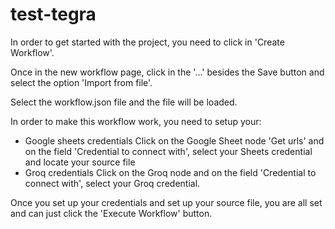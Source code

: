 # test-tegra

In order to get started with the project, you need to click in 'Create Workflow'.

Once in the new workflow page, click in the '...' besides the Save button and select the option 'Import from file'.

Select the workflow.json file and the file will be loaded.

In order to make this workflow work, you need to setup your:

- Google sheets credentials
    Click on the Google Sheet node 'Get urls' and on the field 'Credential to connect with', select your Sheets credential and locate your source file
- Groq credentials
    Click on the Groq node and on the field 'Credential to connect with', select your Groq credential.

Once you set up your credentials and set up your source file, you are all set and can just click the 'Execute Workflow' button.